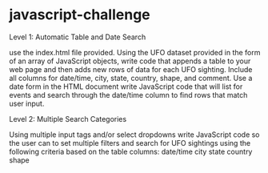 # javascript-challenge

Level 1: Automatic Table and Date Search

use the index.html file provided.
Using the UFO dataset provided in the form of an array of JavaScript objects, write code that appends a table to your web page and then adds new rows of data for each UFO sighting.
Include all columns for date/time, city, state, country, shape, and comment.
Use a date form in the HTML document 
write JavaScript code that will list for events and search through the date/time column to find rows that match user input.

Level 2: Multiple Search Categories

Using multiple input tags and/or select dropdowns
write JavaScript code so the user can to set multiple filters and search for UFO sightings using the following criteria based on the table columns:
date/time
city
state
country
shape
